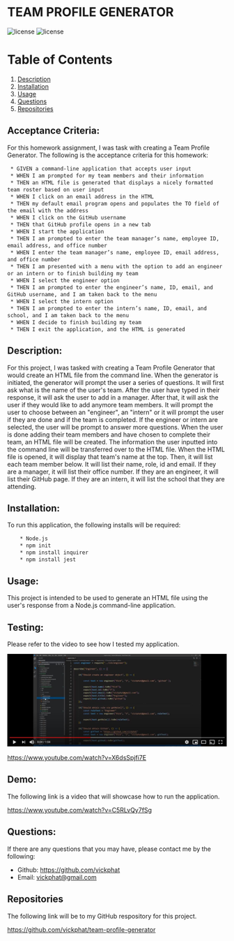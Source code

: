 # TEAM PROFILE GENERATOR

![license](https://img.shields.io/badge/License-[MIT]-blue?style=for-the-badge&logo=appveyor.svg)
![license](https://img.shields.io/badge/JavaScript-100%25-yellow?style=for-the-badge&logo=appveyor.svg)

# Table of Contents 

1. [Description](#description)
2. [Installation](#installation)
3. [Usage](#usage)
4. [Questions](#questions)
5. [Repositories](#repositories)

## Acceptance Criteria:

For this homework assignment, I was task with creating a Team Profile Generator.
The following is the acceptance criteria for this homework:

     * GIVEN a command-line application that accepts user input
     * WHEN I am prompted for my team members and their information
     * THEN an HTML file is generated that displays a nicely formatted team roster based on user input
     * WHEN I click on an email address in the HTML
     * THEN my default email program opens and populates the TO field of the email with the address
     * WHEN I click on the GitHub username
     * THEN that GitHub profile opens in a new tab
     * WHEN I start the application
     * THEN I am prompted to enter the team manager’s name, employee ID, email address, and office number
     * WHEN I enter the team manager’s name, employee ID, email address, and office number
     * THEN I am presented with a menu with the option to add an engineer or an intern or to finish building my team
     * WHEN I select the engineer option
     * THEN I am prompted to enter the engineer’s name, ID, email, and GitHub username, and I am taken back to the menu
     * WHEN I select the intern option
     * THEN I am prompted to enter the intern’s name, ID, email, and school, and I am taken back to the menu
     * WHEN I decide to finish building my team
     * THEN I exit the application, and the HTML is generated

## Description:
For this project, I was tasked with creating a Team Profile Generator that would create an HTML file from the command line. When the generator is initiated, the generator will prompt the user a series of questions. It will first ask what is the name of the user's team. After the user have typed in their response, it will ask the user to add in a manager. After that, it will ask the user if they would like to add anymore team members. It will prompt the user to choose between an "engineer", an "intern" or it will prompt the user if they are done and if the team is completed. If the engineer or intern are selected, the user will be prompt to answer more questions. When the user is done adding their team members and have chosen to complete their team, an HTML file will be created. The information the user inputted into the command line will be transferred over to the HTML file. When the HTML file is opened, it will display that team's name at the top. Then, it will list each team member below. It will list their name, role, id and email. If they are a manager, it will list their office number. If they are an engineer, it will list their GitHub page. If they are an intern, it will list the school that they are attending.

## Installation:
To run this application, the following installs will be required:

        * Node.js
        * npm init
        * npm install inquirer
        * npm install jest

## Usage:
This project is intended to be used to generate an HTML file using the user's response from a Node.js command-line application.

## Testing:
Please refer to the video to see how I tested my application. 

<img src = "https://github.com/vickphat/team-profile-generator/blob/master/images/teamprofile.JPG">

https://www.youtube.com/watch?v=X6dsSpjfi7E

## Demo:
The following link is a video that will showcase how to run the application.

https://www.youtube.com/watch?v=C5RLvQy7fSg

## Questions: 
If there are any questions that you may have, please contact me by the following:

* Github: https://github.com/vickphat
* Email: vickphat@gmail.com 

## Repositories
The following link will be to my GitHub respository for this project.

https://github.com/vickphat/team-profile-generator